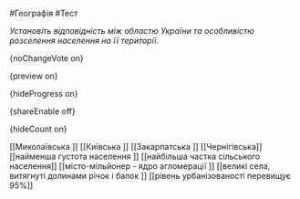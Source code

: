 #Географія #Тест

*Установіть відповідність між областю України та особливістю розселення населення на її території.*

{noChangeVote on}

{preview on}

{hideProgress on}

{shareEnable off}

{hideCount on}

[[Миколаївська  ]]
[[Київська ]]
[[Закарпатська ]]
[[Чернігівська]]
[[найменша густота населення  ]]
[[найбільша частка сільського населення]]
[[місто-мільйонер - ядро агломерації ]]
[[великі села, витягнуті долинами річок і балок ]]
[[рівень урбанізованості перевищує 95%]]
